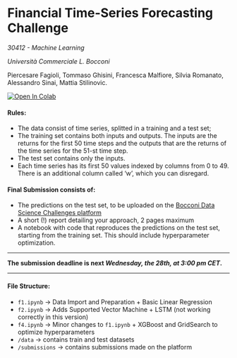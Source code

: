 # Financial Time-Series Forecasting Challenge
*30412 - Machine Learning*

*Università Commerciale L. Bocconi*

Piercesare Fagioli,
Tommaso Ghisini,
Francesca Malfiore,
Silvia Romanato,
Alessandro Sinai,
Mattia Stilinovic.

[![Open In Colab](https://colab.research.google.com/assets/colab-badge.svg)](#)

#### Rules:
- The data consist of time series, splitted in a training and a test set;
- The training set contains both inputs and outputs. The inputs are the returns for the first 50 time steps and the outputs that are the returns of the time series for the 51-st time step.
- The test set contains only the inputs.
- Each time series has its first 50 values indexed by columns from 0 to 49. There is an additional column called ‘w’, which you can disregard.

#### Final Submission consists of:
- The predictions on the test set, to be uploaded on the [Bocconi Data Science Challenges platform](http://data-science-challenges.unibocconi.it)
- A short (!) report detailing your approach, 2 pages maximum
- A notebook with code that reproduces the predictions on the
test set, starting from the training set. This should include hyperparameter optimization.

-----
**The submission deadline is next _Wednesday, the 28th, at 3:00 pm CET_.**

-----

#### File Structure:
- `f1.ipynb` -> Data Import and Preparation + Basic Linear Regression
- `f2.ipynb` -> Adds Supported Vector Machine + LSTM (not working correctly in this version)
- `f4.ipynb` -> Minor changes to `f1.ipynb` + XGBoost and GridSearch to optimize hyperparameters
- `/data` -> contains train and test datasets
- `/submissions` -> contains submissions made on the platform
